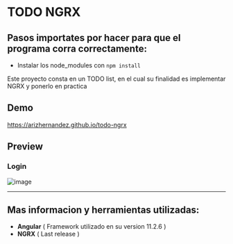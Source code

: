 # TODO NGRX
  ## Pasos importates por hacer para que el programa corra correctamente:
  - Instalar los node_modules con `npm install` 

Este proyecto consta en un TODO list, en el cual su finalidad es implementar NGRX y ponerlo en practica

## Demo
https://arizhernandez.github.io/todo-ngrx

## Preview
  
  ### Login
  ![image](https://user-images.githubusercontent.com/37966712/113535268-8d1d3000-9598-11eb-8e80-d2370065a188.png)

-------

## Mas informacion y herramientas utilizadas:
 - **Angular** ( Framework utilizado en su version 11.2.6 )
 - **NGRX** ( Last release )